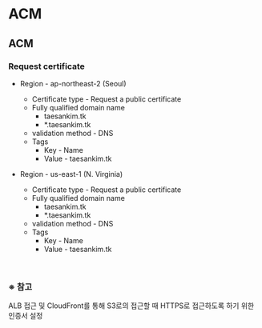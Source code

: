 # ACM

## ACM
### Request certificate
- Region - ap-northeast-2 (Seoul)
  - Certificate type - Request a public certificate
  - Fully qualified domain name
    - taesankim.tk
    - *.taesankim.tk
  - validation method - DNS
  - Tags
    - Key - Name
    - Value - taesankim.tk

- Region - us-east-1 (N. Virginia)
  - Certificate type - Request a public certificate
  - Fully qualified domain name
    - taesankim.tk
    - *.taesankim.tk
  - validation method - DNS
  - Tags
    - Key - Name
    - Value - taesankim.tk

<br/>

### ※ 참고
ALB 접근 및 CloudFront를 통해 S3로의 접근할 때 HTTPS로 접근하도록 하기 위한 인증서 설정
